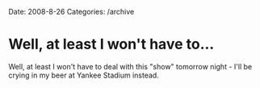 Date: 2008-8-26
Categories: /archive

# Well, at least I won't have to...

Well, at least I won't have to deal with this "show" tomorrow night - I'll be crying in my beer at Yankee Stadium instead.
